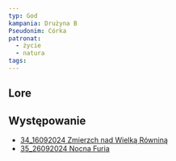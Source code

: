 ```yaml
---
typ: God
kampania: Drużyna B
Pseudonim: Córka
patronat:
  - życie
  - natura
tags: 
---
```


## Lore

## Występowanie
- [34_16092024 Zmierzch nad Wielką Równiną](../sesje/34_16092024%20Zmierzch%20nad%20Wielk%C4%85%20R%C3%B3wnin%C4%85.md)
- [35_26092024 Nocna Furia](../sesje/35_26092024%20Nocna%20Furia.md)





